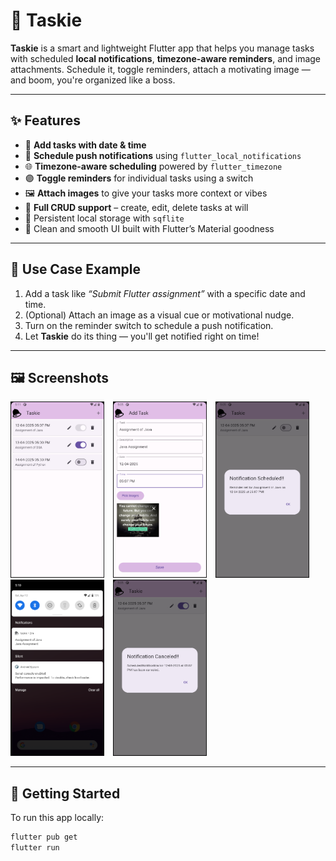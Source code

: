 # 📘 Taskie

**Taskie** is a smart and lightweight Flutter app that helps you manage tasks with scheduled **local notifications**, **timezone-aware reminders**, and image attachments. Schedule it, toggle reminders, attach a motivating image — and boom, you're organized like a boss.

---

## ✨ Features

- 📆 **Add tasks with date & time**
- 🔔 **Schedule push notifications** using `flutter_local_notifications`
- 🌐 **Timezone-aware scheduling** powered by `flutter_timezone`
- 🟣 **Toggle reminders** for individual tasks using a switch
- 🖼️ **Attach images** to give your tasks more context or vibes
- 📝 **Full CRUD support** – create, edit, delete tasks at will
- 💾 Persistent local storage with `sqflite`
- 🎨 Clean and smooth UI built with Flutter’s Material goodness

---

## 🧪 Use Case Example

1. Add a task like *“Submit Flutter assignment”* with a specific date and time.
2. (Optional) Attach an image as a visual cue or motivational nudge.
3. Turn on the reminder switch to schedule a push notification.
4. Let **Taskie** do its thing — you'll get notified right on time!

---

## 🖼️ Screenshots

<p align="left">
  <img src="screenshots/list.png" alt="Task List Screen" width="150" style="margin-right: 10px;"/>
  <img src="screenshots/info.png" alt="Add Task Screen" width="150" style="margin-right: 10px;"/>
  <img src="screenshots/scheduled.png" alt="Seceduled" width="150" style="margin-right: 10px;"/>
  <img src="screenshots/notification.png" alt="Notification" width="150" style="margin-right: 10px;"/>
<img src="screenshots/cancel.png" alt="Cancel notification" width="150" style="margin-right: 10px;"/>
</p>


---

## 🚀 Getting Started

To run this app locally:

```bash
flutter pub get
flutter run
